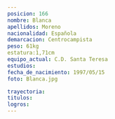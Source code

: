```yaml
---
posicion: 166
nombre: Blanca
apellidos: Moreno
nacionalidad: Española
demarcacion: Centrocampista
peso: 61kg
estatura:1,71cm
equipo_actual: C.D. Santa Teresa
estudios:
fecha_de_nacimiento: 1997/05/15
foto: Blanca.jpg

trayectoria: 
titulos:
logros: 
---
```


